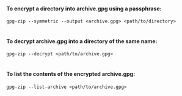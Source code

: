 


#### To encrypt a directory into archive.gpg using a passphrase:
```gpg-zip --symmetric --output <archive.gpg> <path/to/directory>```
<br><br> 
 
#### To decrypt archive.gpg into a directory of the same name:
```gpg-zip --decrypt <path/to/archive.gpg>```
 <br><br>
 
#### To list the contents of the encrypted archive.gpg:
```gpg-zip --list-archive <path/to/archive.gpg>```
<br><br>
